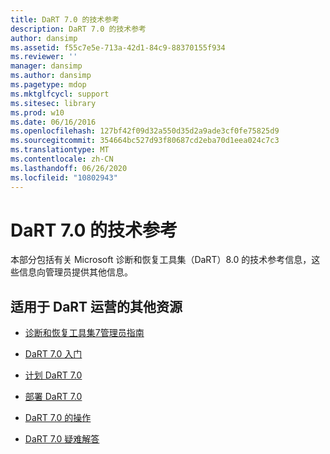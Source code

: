 ```yaml
---
title: DaRT 7.0 的技术参考
description: DaRT 7.0 的技术参考
author: dansimp
ms.assetid: f55c7e5e-713a-42d1-84c9-88370155f934
ms.reviewer: ''
manager: dansimp
ms.author: dansimp
ms.pagetype: mdop
ms.mktglfcycl: support
ms.sitesec: library
ms.prod: w10
ms.date: 06/16/2016
ms.openlocfilehash: 127bf42f09d32a550d35d2a9ade3cf0fe75825d9
ms.sourcegitcommit: 354664bc527d93f80687cd2eba70d1eea024c7c3
ms.translationtype: MT
ms.contentlocale: zh-CN
ms.lasthandoff: 06/26/2020
ms.locfileid: "10802943"
---
```

# DaRT 7.0 的技术参考


本部分包括有关 Microsoft 诊断和恢复工具集（DaRT）8.0 的技术参考信息，这些信息向管理员提供其他信息。

## 适用于 DaRT 运营的其他资源


-   [诊断和恢复工具集7管理员指南](index.md)

-   [DaRT 7.0 入门](getting-started-with-dart-70-new-ia.md)

-   [计划 DaRT 7.0](planning-for-dart-70-new-ia.md)

-   [部署 DaRT 7.0](deploying-dart-70-new-ia.md)

-   [DaRT 7.0 的操作](operations-for-dart-70-new-ia.md)

-   [DaRT 7.0 疑难解答](troubleshooting-dart-70-new-ia.md)

 

 





